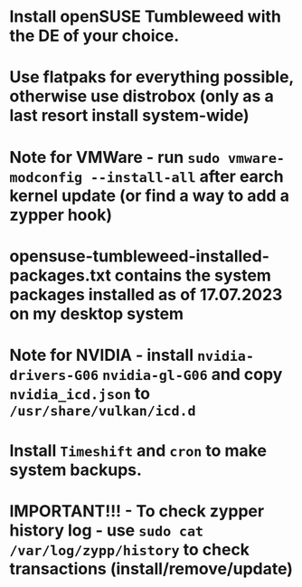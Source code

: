 # Install openSUSE Tumbleweed with the DE of your choice.
# Use flatpaks for everything possible, otherwise use distrobox (only as a last resort install system-wide)
# Note for VMWare - run `sudo vmware-modconfig --install-all` after earch kernel update (or find a way to add a zypper hook)
# opensuse-tumbleweed-installed-packages.txt contains the system packages installed as of 17.07.2023 on my desktop system
# Note for NVIDIA - install `nvidia-drivers-G06` `nvidia-gl-G06` and copy `nvidia_icd.json` to `/usr/share/vulkan/icd.d`
# Install `Timeshift` and `cron` to make system backups.
# IMPORTANT!!! - To check zypper history log - use `sudo cat /var/log/zypp/history` to check transactions (install/remove/update)
